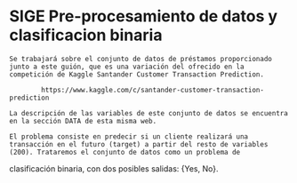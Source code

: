 # SIGE Pre-procesamiento de datos y clasificacion binaria

	Se trabajará sobre el conjunto de datos de préstamos proporcionado junto a este guión, que es una variación del ofrecido en la competición de Kaggle Santander Customer Transaction Prediction.

			https://www.kaggle.com/c/santander-customer-transaction-prediction

	La descripción de las variables de este conjunto de datos se encuentra en la sección DATA de esta misma web.

	El problema consiste en predecir si un cliente realizará una transacción en el futuro (target) a partir del resto de variables (200). Trataremos el conjunto de datos como un problema de
clasificación binaria, con dos posibles salidas: {Yes, No}.

